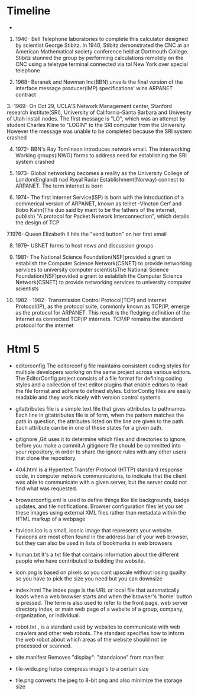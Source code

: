 # Timeline
- 
1. 1940- Bell Telephone laboratories to complete this calculator  designed by scientist George Stibitz. In 1940, Stibitz
demonstrated the CNC at an American  Mathematical society conference held at Dartmouth College. Stibitz stunned the group 
by performing calculations remotely on the CNC using a teletype terminal connected via tol New York over special telephone

2. 1968- Beranek and Newman Inc(BBN) unveils the final version of the interface message producer(IMP) specifications' wins
ARPANET contract 

3.-1969- On Oct 29, UCLA'S Network Management center, Stanford research  institute(SRI), University of California-Santa 
Barbara and Univesity of Utah install nodes. The first message is "LO", which was an attempt by student Charles Kline to
"LOGIN" to the SRI computer from the University. However the message was unable to be completed because the SRI system 
crashed 

4. 1972- BBN's Ray Tomlinson introduces network email. The interworking Working groups(INWG) forms to address need for 
establishing the SRI system crashed  
 
 5. 1973- Global networking becomes a reality as the University College of London(England) nad Royal Radar Establishment(Norway)
 connect to ARPANET. The term internet is born
 
 6. 1974- The first Internet Service(ISP) is born with the introduction of a commerical version of ARPANET, known as 
 telnet
 -VIncton Cerf and Bobo Kahn(The duo said by mant to be the fathers of the internet, publish) "A protocol for Packet
 Network Interconnection", which details the design of TCP
 
 7.1976- Queen Elizabeth II hits the "send button" on her first email 
 
 8. 1979- USNET forms to host news and discussion groups 
 
 9. 1981- The National Science Foundation(NSF)provided a grant to establish the Computer Science Network(CSNET) to 
 provide networking services to university computer scientistsThe National Science Foundation(NSF)provided a grant to 
 establish the Computer Science Network(CSNET) to provide networking services to university computer scientists
 
 10. 1982 - 	1982- Transmission Control Protocol(TCP) and Internet Protocol(IP), as the protocol suite, commonly known
  as TCP/IP, emerge as the protocol for ARPANET. This result is the fledging definition of the Internet as connected 
  TCP/IP internets. TCP/IP remains the standard protocol for the internet



# Html 5
- editorconfig The editorconfig file maintains consistent coding styles for multiple developers working on the same project across various editors. The EditorConfig project consists of a file format for defining coding styles and a collection of text editor plugins that enable editors to read the file format and adhere to defined styles. EditorConfig files are easily readable and they work nicely with version control systems.

- gitattributes file is a simple text file that gives attributes to pathnames. Each line in gitattributes file is of form, when the pattern matches the path in question, the attributes listed on the line are given to the path. Each attribute can be in one of these states for a given path.

- gitignore ,Git uses it to determine which files and directories to ignore, before you make a commit.A gitignore file should be committed into your repository, in order to share the ignore rules with any other users that clone the repository.

- 404.html is a Hypertext Transfer Protocol (HTTP) standard response code, in computer network communications, to indicate that the client was able to communicate with a given server, but the server could not find what was requested.

- browserconfig.xml is used to define things like tile backgrounds, badge updates, and tile notifications. Browser configuration files let you set these images using external XML files rather than metadata within the HTML markup of a webpage

- favicon.ico is a small, iconic image that represents your website. Favicons are most often found in the address bar of your web browser, but they can also be used in lists of bookmarks in web browsers 
 
- human.txt It's a txt file that contains information about the different people who have contributed to building the website.

- icon.png is based on pixels so you cant upscale without losing quailty so you have to pick the size you need but you can downsize

- index.html The index page is the URL or local file that automatically loads when a web browser starts and when the browser's 'home' button is pressed. The term is also used to refer to the front page, web server directory index, or main web page of a website of a group, company, organization, or individual.

- robot.txt , is a standard used by websites to communicate with web crawlers and other web robots. The standard specifies how to inform the web robot about which areas of the website should not be processed or scanned.

- site.manifest Removes "display": "standalone" from manifest

- tile-wide.png helps compress image's to a certain size

- tile.png converts the jpeg to 8-bit png and also minimize the storage size
